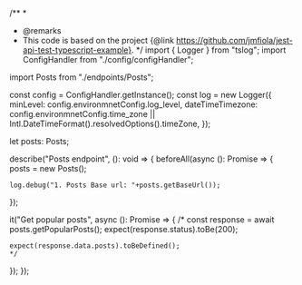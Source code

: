 /**
 *
 * @remarks
 * This code is based on the project {@link https://github.com/jmfiola/jest-api-test-typescript-example}.
*/
import { Logger } from "tslog";
import ConfigHandler from "./config/configHandler";

import Posts from "./endpoints/Posts";

const config = ConfigHandler.getInstance();
const log = new Logger({
  minLevel: config.environmnetConfig.log_level,
  dateTimeTimezone:
    config.environmnetConfig.time_zone ||
    Intl.DateTimeFormat().resolvedOptions().timeZone,
});

let posts: Posts;

describe("Posts endpoint", (): void => {
  beforeAll(async (): Promise<void> => {
    posts = new Posts();
    
    log.debug("1. Posts Base url: "+posts.getBaseUrl());
  });

  it("Get popular posts", async (): Promise<void> => {
    /* const response = await posts.getPopularPosts();
    expect(response.status).toBe(200);
    
    expect(response.data.posts).toBeDefined();
    */
  });
});
